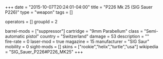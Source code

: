 +++
date = "2015-10-07T20:24:01-04:00"
title = "P226 Mk 25 (SIG Sauer P226)"
type = "weapon"
tags = []

operators = []
groupId = 2

barrel-mods = ["suppressor"]
cartridge = "9mm Parabellum"
class = "Semi-automatic pistol"
country = "Switzerland"
damage = 53
description = ""
fire-rate = 0
laser-mod = true
magazine = 15
manufacturer = "SIG Saur"
mobility = 0
sight-mods = []
skins = ["rookie","helix","turtle","usa"]
wikipedia = "SIG_Sauer_P226#P226_MK25"
+++
